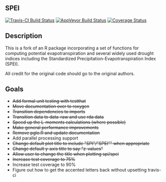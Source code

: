 ## SPEI 

[![Travis-CI Build Status](https://travis-ci.org/doug-friedman/SPEI.svg?branch=master)](https://travis-ci.org/doug-friedman/SPEI)
[![AppVeyor Build Status](https://ci.appveyor.com/api/projects/status/github/doug-friedman/SPEI?branch=master&svg=true)](https://ci.appveyor.com/project/doug-friedman/SPEI)
[![Coverage Status](https://img.shields.io/codecov/c/github/doug-friedman/SPEI/master.svg)](https://codecov.io/github/doug-friedman/SPEI?branch=master)


## Description
This is a fork of an R package incorporating a set of functions for computing potential evapotranspiration and several widely used drought indices including the Standardized Precipitation-Evapotranspiration Index (SPEI).

All credit for the original code should go to the original authors.


## Goals
- ~~Add formal unit testing with testthat~~
- ~~Move documentation over to roxygen~~
- ~~Transition dependencies to imports~~
- ~~Transition data to data-raw and use rda data~~
- ~~Speed up the L-moments calculations (where possible)~~
- ~~Make general performance improvements~~
- ~~Remove pglo.R and update documentation~~
- Add parallel processing support
- ~~Change default plot title to include "SPI"/"SPEI"" when appropriate~~
- ~~Change default y-axis title to say "z-values"~~
- ~~Allow user to change the title when plotting spi/spei~~
- ~~Increase test coverage to 75%~~
- Increase test coverage to 90%
- Figure out how to get the accented letters back without upsetting travis-ci

